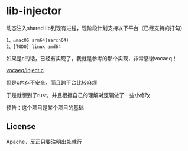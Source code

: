 # lib-injector

动态注入shared lib到现有进程，现阶段计划支持以下平台（已经支持的打勾）

    1、☑️macOS arm64(aarch64)
    2、[TODO] linux amd64

如果是c的话，已经有实现了，我就是参考的那个实现，非常感谢vocaeq！

[vocaeq/inject.c](https://gist.github.com/vocaeq/fbac63d5d36bc6e1d6d99df9c92f75dc)

但是c内存不安全，而且跨平台比较麻烦

于是就想到了rust，并且根据自己的理解对逻辑做了一些小修改

预告：这个项目是某个项目的基础

## License

Apache，反正只要注明出处就行